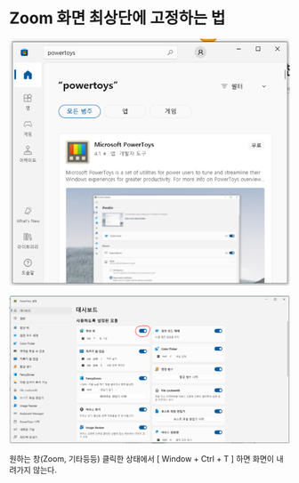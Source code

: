 # Zoom 화면 최상단에 고정하는 법

![Untitled](Untitled.png)

![Untitled](Untitled%201.png)

원하는 창(Zoom, 기타등등) 클릭한 상태에서 [ Window + Ctrl + T ] 하면 화면이 내려가지 않는다.